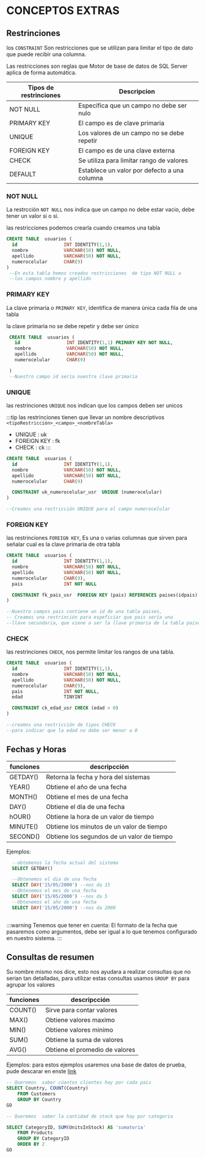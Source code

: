 # CONCEPTOS EXTRAS 

## Restrinciones
los `CONSTRAINT` Son restricciones que se utilizan para limitar el tipo de dato que puede recibir una columna.

Las restricciones son reglas que Motor de base de datos de SQL Server aplica de forma automática.

|Tipos de restrinciones|    Descripcion     |
|----------------------|--------------------|
|   NOT NULL           | Especifica que un campo no debe ser nulo
|   PRIMARY KEY         | El campo es de clave  primaria
|   UNIQUE             | Los valores de un campo no se debe repetir
|   FOREIGN KEY        | El campo es de una clave externa
|   CHECK              | Se utiliza para limitar rango de valores
|   DEFAULT            | Establece un valor por defecto a una columna

### NOT NULL
 La restrcción `NOT NULL` nos indica que un campo no debe estar vacio, debe tener un valor si o si.

 las restricciones podemos crearla cuando creamos una tabla  
 ```sql
 CREATE TABLE  usuarios (
   id                 INT IDENTITY(1,1),
   nombre             VARCHAR(50) NOT NULL,
   apellido           VARCHAR(50) NOT NULL,
   numerocelular      CHAR(9) 
 )
  --En esta tabla hemos creados restricciones  de tipo NOT NULL a 
  --los campos nombre y apellido
 ```
 
### PRIMARY KEY
  La clave primaria o `PRIMARY KEY`, identifica de manera única cada fila de una tabla 

  la clave primaria no se debe repetir y debe ser único
```sql
 CREATE TABLE  usuarios (
   id                 INT IDENTITY(1,1) PRIMARY KEY NOT NULL,
   nombre             VARCHAR(50) NOT NULL,
   apellido           VARCHAR(50) NOT NULL,
   numerocelular      CHAR(9) 

 )
 --Nuestro campo id seria nuestra clave primaria
 ```

 ### UNIQUE
 las restrinciones `UNIQUE` nos indican que los campos deben ser unicos 

:::tip
  las restrinciones tienen que llevar un nombre descriptivos `<tipoRestricción>_<campo>_<nombreTabla>`
  - UNIQUE      : uk
  - FOREIGN KEY : fk
  - CHECK       : ck
:::
 ```sql
 CREATE TABLE  usuarios (
   id                 INT IDENTITY(1,1),
   nombre             VARCHAR(50) NOT NULL,
   apellido           VARCHAR(50) NOT NULL,
   numerocelular      CHAR(9) 

   CONSTRAINT uk_numerocelular_usr  UNIQUE (numerocelular)
 )

 --Creamos una restricción UNIQUE para el campo numerocelular
 ```
 ### FOREIGN KEY
 las restrinciones `FOREIGN KEY`, Es una o varias columnas que sirven para señalar cual es la clave primaria de otra tabla

 ```sql
 CREATE TABLE  usuarios (
   id                 INT IDENTITY(1,1),
   nombre             VARCHAR(50) NOT NULL,
   apellido           VARCHAR(50) NOT NULL,
   numerocelular      CHAR(9),
   pais               INT NOT NULL

   CONSTRAINT fk_pais_usr  FOREIGN KEY (pais) REFERENCES paises(idpais)
 )

 --Nuestro campos pais contiene un id de una tabla paises,
 -- Creamos una restrinción para espeficiar que pais sería una 
 --llave secundaria, que viene a ser la llave primaria de la tabla paises
 ```
 ### CHECK
 las restrinciones `CHECK`, nos permite limitar los rangos de una tabla.

 ```sql
 CREATE TABLE  usuarios (
   id                 INT IDENTITY(1,1),
   nombre             VARCHAR(50) NOT NULL,
   apellido           VARCHAR(50) NOT NULL,
   numerocelular      CHAR(9),
   pais               INT NOT NULL,
   edad               TINYINT

   CONSTRAINT ck_edad_usr CHECK (edad > 0)
 )

 --creamos una restricción de tipos CHECK 
 --para indicar que la edad no debe ser menor a 0
 ```

## Fechas y Horas
|   funciones     |   descripcción    |
|-----------------|-------------------|
|  GETDAY()	      | Retorna la fecha y hora del sistemas
|  YEAR()		      | Obtiene el año de una fecha
|  MONTH()	      | Obtiene el mes de una fecha
|  DAY()			    | Obtiene el dia de una fecha
|  hOUR()	        | Obtiene la hora de un valor de tiempo
|  MINUTE()		    | Obtiene los minutos de un valor de  tiempo
|  SECOND()		    | Obtiene los segundos de un  valor de tiempo

Ejemplos: 

```sql
  --obtemenos la fecha actual del sistema
  SELECT GETDAY() 

  --Obtenemos el dia de una fecha
  SELECT DAY('15/05/2000') --nos da 15
  --Obtenemos el mes de una fecha
  SELECT DAY('15/05/2000') --nos da 5
  --Obtenemos el año de una fecha
  SELECT DAY('15/05/2000') --nos da 2000
 
```
:::warning Tenemos que tener en cuenta:
  El formato de la fecha que pasaremos como argumentos, debe ser igual a lo que tenemos configurado en nuestro sistema.
:::

## Consultas de resumen
Su nombre mismo nos dice, esto nos ayudara a realizar consultas que no serian tan detalladas, para utilizar estas consultas usamos `GROUP BY` para agrupar los valores

|   funciones     |   descripcción    |
|-----------------|-------------------|
|  COUNT()	      | Sirve para contar valores
|  MAX()		      | Obtiene valores maximo
|  MIN()	        | Obtiene valores minimo
|  SUM()			    | Obtiene la suma de valores
|  AVG()	        | Obtiene el promedio de valores

Ejemplos: para estos ejemplos usaremos una base de datos de prueba, pude descarar en enste [link](https://github.com/andresWeitzel/Base-de-datos-SQL-Northwind)

```sql
-- Queremos  saber cúantos clientes hay por cada pais
SELECT Country, COUNT(Country) 
	FROM Customers
	GROUP BY Country
GO

-- Queremos  saber la cantidad de stock que hay por categoria

SELECT CategoryID, SUM(UnitsInStock) AS 'sumatoria'
	FROM Products
	GROUP BY CategoryID
	ORDER BY 2
GO
```